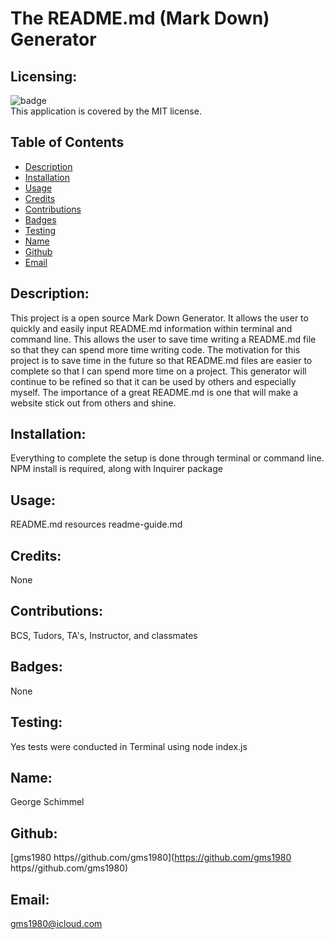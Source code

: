 # The README.md (Mark Down) Generator

  ## Licensing:
  ![badge](https://img.shields.io/badge/license-MIT-brightgreen)
  <br />
  This application is covered by the MIT license.

  
  ## Table of Contents 
  - [Description](#description)
  - [Installation](#installation) 
  - [Usage](#usage)
  - [Credits](#credits)
  - [Contributions](#contributions)
  - [Badges](#badges)
  - [Testing](#testing)
  - [Name](#name)
  - [Github](#github)
  - [Email](#email)

  ## Description:
  This project is a open source Mark Down Generator.  It allows the user to quickly and easily input README.md information within terminal and command line.  This allows the user to save time writing a README.md file so that they can spend more time writing code.  The motivation for this project is to save time in the future so that README.md files are easier to complete so that I can spend more time on a project.  This generator will continue to be refined so that it can be used by others and especially myself.  The importance of a great README.md is one that will make a website stick out from others and shine. 
  
  ## Installation:
  Everything to complete the setup is done through terminal or command line. NPM install is required, along with Inquirer package 
   
  ## Usage:
  README.md resources readme-guide.md
  
  ## Credits:
  None
  
  ## Contributions:
  BCS, Tudors, TA's, Instructor, and classmates
  
  ## Badges:  
  None  
  

  ## Testing:
  Yes tests were conducted in Terminal using node index.js
  

  ## Name: 
  George Schimmel
  
  ## Github: 
  [gms1980  https//github.com/gms1980](https://github.com/gms1980  https//github.com/gms1980)
  
  ## Email: 
  gms1980@icloud.com 